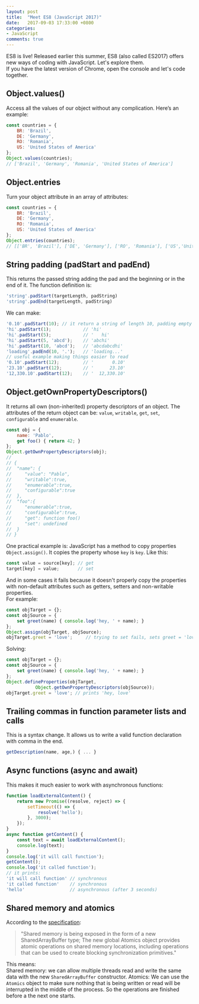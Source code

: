 ```yaml
---
layout: post
title:  "Meet ES8 (JavaScript 2017)"
date:   2017-09-03 17:33:00 +0800
categories:
- JavaScript
comments: true
---
```

ES8 is live! Released earlier this summer, ES8 (also called ES2017) offers new ways of coding with JavaScript. Let's explore them.  
If you have the latest version of Chrome, open the console and let's code together.

## Object.values()
Access all the values of our object without any complication. Here’s an example:  
```javascript
const countries = {
    BR: 'Brazil',
    DE: 'Germany',
    RO: 'Romania',
    US: 'United States of America'
};
Object.values(countries); 
// ['Brazil', 'Germany', 'Romania', 'United States of America']
```

## Object.entries
Turn your object attribute in an array of attributes:  
```javascript
const countries = {
    BR: 'Brazil',
    DE: 'Germany',
    RO: 'Romania',
    US: 'United States of America'
};
Object.entries(countries); 
// [['BR', 'Brazil'], ['DE', 'Germany'], ['RO', 'Romania'], ['US','United States of America']]
```

## String padding (padStart and padEnd)
This returns the passed string adding the pad and the beginning or in the end of it. The function definition is:
```javascript
'string'.padStart(targetLength, padString)
'string'.padEnd(targetLength, padString)
```
We can make:
```javascript
'0.10'.padStart(10); // it return a string of length 10, padding empty spaces in the beginning
'hi'.padStart(1);            // 'hi'
'hi'.padStart(5);            // '   hi'
'hi'.padStart(5, 'abcd');    // 'abchi'
'hi'.padStart(10, 'abcd');   // 'abcdabcdhi'
'loading'.padEnd(10, '.');   // 'loading...'
// useful example making things easier to read
'0.10'.padStart(12);         // '       0.10'
'23.10'.padStart(12);        // '      23.10'
'12,330.10'.padStart(12);    // '  12,330.10'
```

## Object.getOwnPropertyDescriptors()
It returns all own (non-inherited) property descriptors of an object. The attributes of the return object can be: `value`, `writable`, `get`, `set`, `configurable` and `enumerable`.
```javascript
const obj = {
    name: 'Pablo',
    get foo() { return 42; }
};
Object.getOwnPropertyDescriptors(obj);
//
// {
//  "name": {
//     "value": "Pablo",
//     "writable":true,
//     "enumerable":true,
//     "configurable":true
//  },
//  "foo":{
//     "enumerable":true,
//     "configurable":true,
//     "get": function foo()
//     "set": undefined
//  }
// }
```
One practical example is: JavaScript has a method to copy properties `Object.assign()`. It copies the property whose `key` is `key`. Like this:
```javascript
const value = source[key]; // get
target[key] = value;       // set
```
And in some cases it fails because it doesn't properly copy the properties with non-default attributes such as getters, setters and non-writable properties.  
For example:
```javascript
const objTarget = {};
const objSource = {
    set greet(name) { console.log('hey, ' + name); }
};
Object.assign(objTarget, objSource);
objTarget.greet = 'love';     // trying to set fails, sets greet = 'love'
```

Solving:
```javascript
const objTarget = {};
const objSource = {
    set greet(name) { console.log('hey, ' + name); }
};
Object.defineProperties(objTarget,          
           Object.getOwnPropertyDescriptors(objSource));
objTarget.greet = 'love'; // prints 'hey, love'
```

## Trailing commas in function parameter lists and calls
This is a syntax change. It allows us to write a valid function declaration with comma in the end.
```javascript
getDescription(name, age,) { ... }
```

## Async functions (async and await)
This makes it much easier to work with asynchronous functions:
```javascript
function loadExternalContent() {
    return new Promise((resolve, reject) => {
        setTimeout(() => {
            resolve('hello');
        }, 3000);
    });
}
async function getContent() {
    const text = await loadExternalContent();
    console.log(text);
}
console.log('it will call function');
getContent();
console.log('it called function');
// it prints:
'it will call function' // synchronous
'it called function'    // synchronous
'hello'                 // asynchronous (after 3 seconds)
```

## Shared memory and atomics
According to the [specification](https://tc39.github.io/ecmascript_sharedmem/shmem.html):
> "Shared memory is being exposed in the form of a new SharedArrayBuffer type; The new global Atomics object provides atomic operations on shared memory locations, including operations that can be used to create blocking synchronization primitives."

This means:  
Shared memory: we can allow multiple threads read and write the same data with the new `SharedArrayBuffer` constructor.
Atomics: We can use the `Atomics` object to make sure nothing that is being written or read will be interrupted in the middle of the process. So the operations are finished before a the next one starts.